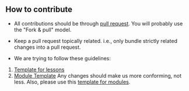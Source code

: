 ## How to contribute

* All contributions should be through [pull request]. You will
  probably use the "Fork & pull" model.

* Keep a pull request topically related. i.e., only bundle strictly
  related changes into a pull request.
  
* We are trying to follow these guidelines:
1. [Template for lessons](https://github.com/Reproducible-Science-Curriculum/Reproducible-Science-Hackathon-Dec-08-2014/wiki/Template-for-lessons)
2. [Module Template](https://github.com/Reproducible-Science-Curriculum/workshop-planning/blob/master/moduleTemplate.md)
 Any changes should make us more conforming, not less.
 Also, please use this [template for modules][template-module].

[pull request]: https://help.github.com/articles/using-pull-requests/
[lesson template]: https://github.com/Reproducible-Science-Curriculum/workshop-planning/blob/master/moduleTemplate.md
[template-module]: https://github.com/Reproducible-Science-Curriculum/template-module
